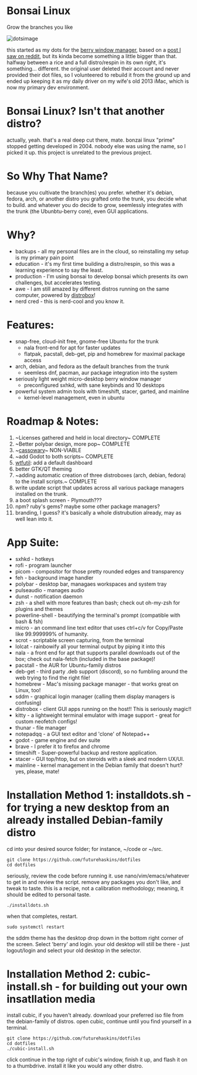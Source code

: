 # Bonsai Linux
Grow the branches you like

![dotsimage](https://user-images.githubusercontent.com/43792895/185729686-4baeb80b-ca64-4734-aa96-1f486143b599.png)

this started as my dots for the [berry window manager](https://github.com/JLErvin/berry), based on a [post I saw on reddit](https://www.reddit.com/r/unixporn/comments/vcphbh/berry_pine/), but its kinda become something a little bigger than that. halfway between a rice and a full distro/respin in its own right, it's something... different. the original user deleted their account and never provided their dot files, so I volunteered to rebuild it from the ground up and ended up keeping it as my daily driver on my wife's old 2013 iMac, which is now my primary dev environment.

# Bonsai Linux? Isn't that another distro?
actually, yeah. that's a real deep cut there, mate. bonzai linux "prime" stopped getting developed in 2004. nobody else was using the name, so I picked it up. this project is unrelated to the previous project.

# So Why That Name?
because you cultivate the branch(es) you prefer. whether it's debian, fedora, arch, or another distro you grafted onto the trunk, you decide what to build. and whatever you do decide to grow, seemlessly integrates with the trunk (the Ubunbtu-berry core), even GUI applications.

# Why?
 - backups - all my personal files are in the cloud, so reinstalling my setup is my primary pain point 
 - education - it's my first time building a distro/respin, so this was a learning experience to say the least.
 - production - I'm using bonsai to develop bonsai which presents its own challenges, but accelerates testing.
 - awe - I am still amazed by different distros running on the same computer, powered by [distrobox](https://github.com/89luca89/distrobox)!
 - nerd cred - this is nerd-cool and you know it.

# Features:
 - snap-free, cloud-init free, gnome-free Ubuntu for the trunk
   - nala front-end for apt for faster updates
   - flatpak, pacstall, deb-get, pip and homebrew for maximal package access
 - arch, debian, and fedora as the default branches from the trunk
   - seemless dnf, pacman, aur package integration into the system
 - seriously light weight micro-desktop berry window manager
   - preconfigured sxhkd, with sane keybinds and 10 desktops
 - powerful system admin tools with timeshift, stacer, garted, and mainline
   - kernel-level management, even in ubuntu
 
# Roadmap & Notes:
 1.  ~Licenses gathered and held in local directory~ COMPLETE
 2.  ~Better polybar design, more pop~ COMPLETE
 3.  ~[cassowary](https://github.com/casualsnek/cassowary)~ NON-VIABLE
 4.  ~add Godot to both scripts~ COMPLETE
 5.  [wtfutil](https://github.com/wtfutil/wtf): add a default dashboard
 6.  better GTK/QT theming
 7.  ~adding automatic creation of three distroboxes (arch, debian, fedora) to the install scripts.~ COMPLETE
 8.  write update script that updates across all various package managers installed on the trunk.
 9.  a boot splash screen - Plymouth???
 10. npm? ruby's gems? maybe some other package managers?
 11. branding, I guess? it's basically a whole distrubution already, may as well lean into it.

# App Suite:
 - sxhkd - hotkeys
 - rofi - program launcher
 - picom - compositor for those pretty rounded edges and transparency
 - feh - background image handler
 - polybar - desktop bar, managaes workspaces and system tray
 - pulseaudio - manages audio
 - dunst - notification daemon
 - zsh - a shell with more features than bash; check out oh-my-zsh for plugins and themes
 - powerline-shell - beautifying the terminal's prompt (compatible with bash & fsh)
 - micro - an command line text editor that uses ctrl+c/v for Copy/Paste like 99.999999% of humanity.
 - scrot - scriptable screen capturing, from the terminal
 - lolcat - rainbowify all your terminal output by piping it into this
 - nala - a front end for apt that supports parallel downloads out of the box; check out nala-fetch (included in the base package)!
 - pacstall - the AUR for Ubuntu-family distros
 - deb-get - third party .deb support (discord), so no fumbling around the web trying to find the right file!
 - homebrew - Mac's missing package manager - that works great on Linux, too!
 - sddm - graphical login manager (calling them display managers is confusing)
 - distrobox - client GUI apps running on the host!! This is seriously magic!!
 - kitty - a lightweight terminal emulator with image support - great for custom neofetch configs!
 - thunar - file manager
 - notepadqq - a GUI text editor and 'clone' of Notepad++
 - godot - game engine and dev suite
 - brave  - I prefer it to firefox and chrome
 - timeshift - Super-powerful backup and restore application.
 - stacer - GUI top/htop, but on steroids with a sleek and modern UX/UI.
 - mainline - kernel management in the Debian family that doesn't hurt? yes, please, mate!

# Installation Method 1: installdots.sh - for trying a new desktop from an already installed Debian-family distro
cd into your desired source folder; for instance, ~/code or ~/src. 

```
git clone https://github.com/futurehaskins/dotfiles
cd dotfiles
```
seriously, review the code before running it. use nano/vim/emacs/whatever to get in and review the script. remove any packages you don't like, and tweak to taste. this is a recipe, not a calibration methodology; meaning, it should be edited to personal taste.
```
./installdots.sh
```
when that completes, restart.
```
sudo systemctl restart
```
the sddm theme has the desktop drop down in the bottom right corner of the screen. Select 'berry' and login. your old desktop will still be there - just logout/login and select your old desktop in the selector.

# Installation Method 2: cubic-install.sh - for building out your own insatllation media
install cubic, if you haven't already.
download your preferred iso file from the debian-family of distros.
open cubic, continue until you find yourself in a terminal.
```
git clone https://github.com/futurehaskins/dotfiles
cd dotfiles
./cubic-install.sh
```
click continue in the top right of cubic's window, finish it up, and flash it on to a thumbdrive. install it like you would any other distro.
